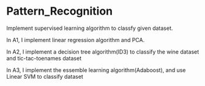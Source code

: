 # Pattern_Recognition
Implement supervised learning algorithm to classfy given dataset.

In A1, I implement linear regression algorithm and PCA.

In A2, I implement a decision tree algorithm(ID3) to classify the wine dataset and tic-tac-toenames dataset

In A3, I implement the essemble learning algorithm(Adaboost), and use Linear SVM to classify dataset

